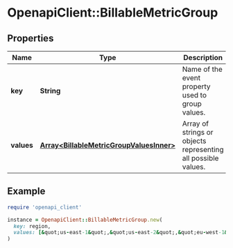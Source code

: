 # OpenapiClient::BillableMetricGroup

## Properties

| Name | Type | Description | Notes |
| ---- | ---- | ----------- | ----- |
| **key** | **String** | Name of the event property used to group values. |  |
| **values** | [**Array&lt;BillableMetricGroupValuesInner&gt;**](BillableMetricGroupValuesInner.md) | Array of strings or objects representing all possible values. |  |

## Example

```ruby
require 'openapi_client'

instance = OpenapiClient::BillableMetricGroup.new(
  key: region,
  values: [&quot;us-east-1&quot;,&quot;us-east-2&quot;,&quot;eu-west-1&quot;]
)
```

